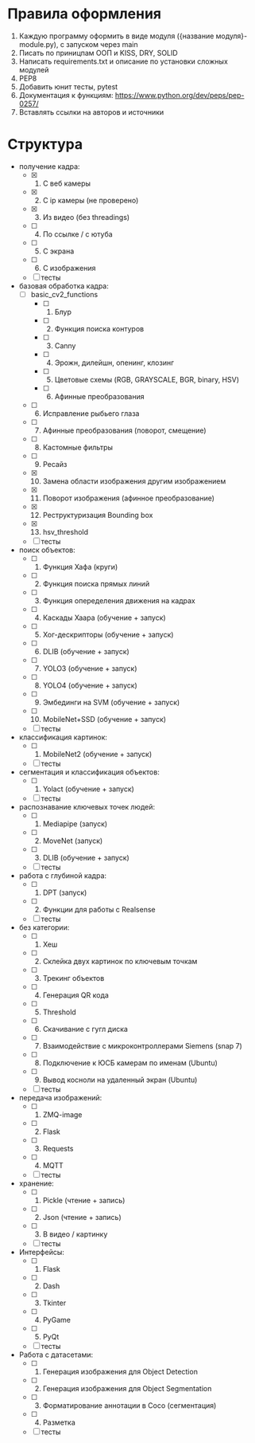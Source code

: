# Правила оформления
1) Каждую программу оформить в виде модуля ({название модуля}-module.py), с запуском через main
2) Писать по приницпам ООП и KISS, DRY, SOLID
3) Написать requirements.txt и описание по установки сложных модулей
4) PEP8
5) Добавить юнит тесты, pytest
6) Документация к функциям: https://www.python.org/dev/peps/pep-0257/
7) Вставлять ссылки на авторов и источники

# Структура
- получение кадра:
  - [x] 1) С веб камеры
  - [x] 2) С ip камеры (не проверено)
  - [x] 3) Из видео (без threadings)
  - [ ] 4) По ссылке / с ютуба
  - [ ] 5) С экрана
  - [ ] 6) С изображения
  - [ ] тесты

- базовая обработка кадра:
  + [ ] basic_cv2_functions
    - [ ] 1) Блур
    - [ ] 2) Функция поиска контуров
    - [ ] 3) Canny
    - [ ] 4) Эрожн, дилейшн, опенинг, клозинг
    - [ ] 5) Цветовые схемы (RGB, GRAYSCALE, BGR, binary, HSV)
    - [ ] 6) Афинные преобразования
  - [ ] 6) Исправление рыбьего глаза
  - [ ] 7) Афинные преобразования (поворот, смещение)
  - [ ] 8) Кастомные фильтры
  - [ ] 9) Ресайз
  - [x] 10) Замена области изображения другим изображением
  - [x] 11) Поворот изображения (афинное преобразование)
  - [x] 12) Реструктуризация Bounding box
  - [x] 13) hsv_threshold
  - [ ] тесты

- поиск объектов:
  - [ ] 1) Функция Хафа (круги)
  - [ ] 2) Функция поиска прямых линий
  - [ ] 3) Функция опеределения движения на кадрах
  - [ ] 4) Каскады Хаара (обучение + запуск)
  - [ ] 5) Хог-дескрипторы (обучение + запуск)
  - [ ] 6) DLIB (обучение + запуск)
  - [ ] 7) YOLO3 (обучение + запуск)
  - [ ] 8) YOLO4 (обучение + запуск)
  - [ ] 9) Эмбединги на SVM (обучение + запуск)
  - [ ] 10) MobileNet+SSD (обучение + запуск)
  - [ ] тесты

- классификация картинок:
  - [ ] 1) MobileNet2 (обучение + запуск)
  - [ ] тесты

- сегментация и классификация объектов:
  - [ ] 1) Yolact (обучение + запуск)
  - [ ] тесты

- распознавание ключевых точек людей:
  - [ ] 1) Mediapipe (запуск)
  - [ ] 2) MoveNet (запуск)
  - [ ] 3) DLIB (обучение + запуск)
  - [ ] тесты

- работа с глубиной кадра:
  - [ ] 1) DPT (запуск)
  - [ ] 2) Функции для работы  с Realsense
  - [ ] тесты

- без категории:
  - [ ] 1) Хеш
  - [ ] 2) Склейка двух картинок по ключевым точкам
  - [ ] 3) Трекинг объектов
  - [ ] 4) Генерация QR кода
  - [ ] 5) Threshold
  - [ ] 6) Скачивание с гугл диска
  - [ ] 7) Взаимодействие с микроконтроллерами Siemens (snap 7)
  - [ ] 8) Подключение к ЮСБ камерам по именам (Ubuntu)
  - [ ] 9) Вывод косноли на удаленный экран (Ubuntu)
  - [ ] тесты

- передача изображений:
  - [ ] 1) ZMQ-image
  - [ ] 2) Flask
  - [ ] 3) Requests
  - [ ] 4) MQTT
  - [ ] тесты

- хранение: 
  - [ ] 1) Pickle (чтение + запись)
  - [ ] 2) Json (чтение + запись)
  - [ ] 3) В видео / картинку
  - [ ] тесты

- Интерфейсы:
  - [ ] 1) Flask
  - [ ] 2) Dash
  - [ ] 3) Tkinter
  - [ ] 4) PyGame
  - [ ] 5) PyQt
  - [ ] тесты

- Работа с датасетами:
  - [ ] 1) Генерация изображения для Object Detection
  - [ ] 2) Генерация изображения для Object Segmentation 
  - [ ] 3) Форматирование аннотации в Coco (сегментация)
  - [ ] 4) Разметка
  - [ ] тесты
